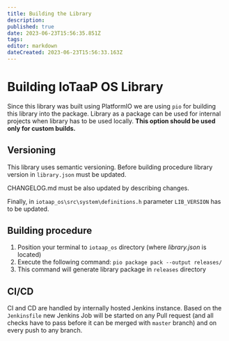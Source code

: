 ```yaml
---
title: Building the Library
description: 
published: true
date: 2023-06-23T15:56:35.851Z
tags: 
editor: markdown
dateCreated: 2023-06-23T15:56:33.163Z
---
```


# Building IoTaaP OS Library
Since this library was built using PlatformIO we are using `pio` for building this library into the package. Library 
as a package can be used for internal projects when library has to be used locally. **This option should be used only
for custom builds.**

## Versioning
This library uses semantic versioning. Before building procedure library version in `library.json` must be updated. 

CHANGELOG.md must be also updated by describing changes. 

Finally, in `iotaap_os\src\system\definitions.h` parameter `LIB_VERSION` has to be updated.

## Building procedure
1. Position your terminal to `iotaap_os` directory (where *library.json* is located)
2. Execute the following command: `pio package pack --output releases/`
3. This command will generate library package in `releases` directory

## CI/CD
CI and CD are handled by internally hosted Jenkins instance. Based on the `Jenkinsfile` new Jenkins Job will be started
on any Pull request (and all checks have to pass before it can be merged with `master` branch) and on every push to any
branch. 